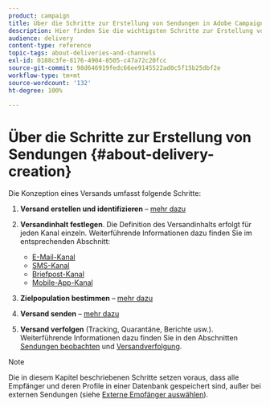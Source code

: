 ```yaml
---
product: campaign
title: Über die Schritte zur Erstellung von Sendungen in Adobe Campaign Classic
description: Hier finden Sie die wichtigsten Schritte zur Erstellung von Sendungen in Adobe Campaign Classic.
audience: delivery
content-type: reference
topic-tags: about-deliveries-and-channels
exl-id: 0188c3fe-8176-4904-8505-c47a72c20fcc
source-git-commit: 98d646919fedc66ee9145522ad0c5f15b25dbf2e
workflow-type: tm+mt
source-wordcount: '132'
ht-degree: 100%

---
```


# Über die Schritte zur Erstellung von Sendungen {#about-delivery-creation}

Die Konzeption eines Versands umfasst folgende Schritte:

1. **Versand erstellen und identifizieren** – [mehr dazu](../../delivery/using/steps-create-and-identify-the-delivery.md)

1. **Versandinhalt festlegen**. Die Definition des Versandinhalts erfolgt für jeden Kanal einzeln. Weiterführende Informationen dazu finden Sie im entsprechenden Abschnitt:

   * [E-Mail-Kanal](../../delivery/using/defining-the-email-content.md)
   * [SMS-Kanal](../../delivery/using/sms-create.md#defining-the-sms-content)
   * [Briefpost-Kanal](../../delivery/using/defining-the-direct-mail-content.md)
   * [Mobile-App-Kanal](../../delivery/using/about-mobile-app-channel.md)

1. **Zielpopulation bestimmen** – [mehr dazu](../../delivery/using/steps-defining-the-target-population.md)

1. **Versand senden** – [mehr dazu](../../delivery/using/steps-sending-the-delivery.md)

1. **Versand verfolgen** (Tracking, Quarantäne, Berichte usw.). Weiterführende Informationen dazu finden Sie in den Abschnitten [Sendungen beobachten](../../delivery/using/about-delivery-monitoring.md) und [Versandverfolgung](../../delivery/using/about-message-tracking.md).

>[!NOTE]
>
>Die in diesem Kapitel beschriebenen Schritte setzen voraus, dass alle Empfänger und deren Profile in einer Datenbank gespeichert sind, außer bei externen Sendungen (siehe [Externe Empfänger auswählen](../../delivery/using/steps-defining-the-target-population.md#selecting-external-recipients)).
